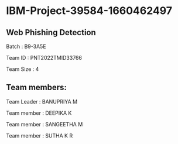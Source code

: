 # IBM-Project-39584-1660462497
## Web Phishing Detection
Batch : B9-3A5E

Team ID : PNT2022TMID33766

Team Size : 4
## Team members:
Team Leader : BANUPRIYA M

Team member : DEEPIKA K

Team member : SANGEETHA M

Team member : SUTHA K R



